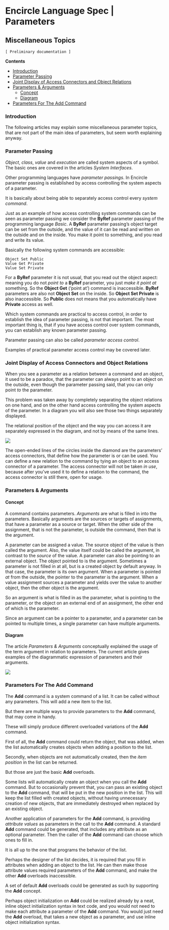 ﻿Encircle Language Spec | Parameters
===================================

Miscellaneous Topics
--------------------

`[ Preliminary documentation ]`

__Contents__

- [Introduction](#introduction)
- [Parameter Passing](#parameter-passing)
- [Joint Display of Access Connectors and Object Relations](#joint-display-of-access-connectors-and-object-relations)
- [Parameters & Arguments](#parameters--arguments)
    - [Concept](#concept)
    - [Diagram](#diagram)
- [Parameters For The Add Command](#parameters-for-the-add-command)

### Introduction

The following articles may explain some miscellaneous parameter topics, that are not part of the main idea of parameters, but seem worth explaining anyway.

### Parameter Passing

*Object*, *class*, *value* and *execution* are called system aspects of a symbol. The basic ones are covered in the articles *System Interfaces*.

Other programming languages have *parameter passings*. In Encircle parameter passing is established by access controlling the system aspects of a parameter.

It is basically about being able to separately access control every *system command*.

Just as an example of how access controlling system commands can be seen as parameter passing we consider the __ByRef__ parameter passing of the programming language *Basic*. A __ByRef__ parameter passing’s object target can be set from the outside, and the value of it can be read and written on the outside and on the inside. You make it point to something, and you read and write its value.

Basically the following system commands are accessible:

    Object Set Public
    Value Get Private
    Value Set Private

For a __ByRef__ parameter it is not usual, that you read out the object aspect: meaning you do not *point to* a __ByRef__ parameter, you just *make it point at* something. So the __Object Get__ (‘point at’) command is inaccessible. __ByRef__ parameters are also not __Object Set__ on the inside. So __Object Set Private__ is also inaccessible. So __Public__ does not means that you automatically have __Private__ access as well.

Which system commands are practical to access control, in order to establish the idea of parameter passing, is not that important. The most important thing is, that if you have access control over system commands, you can establish any known parameter passing.

Parameter passing can also be called *parameter access control*.

Examples of practical parameter access control may be covered later.

### Joint Display of Access Connectors and Object Relations

When you see a parameter as a relation between a command and an object, it used to be a paradox, that the parameter can always point to an object on the outside, even though the parameter passing said, that you can only point *to* the parameter.

This problem was taken away by completely separating the object relations on one hand, and on the other hand access controlling the system aspects of the parameter. In a diagram you will also see those two things separately displayed.

The relational position of the object and the way you can access it are separately expressed in the diagram, and not by means of the same lines.

![](images/3.%20Miscellaneous%20Parameter%20Topics.001.png)

The open-ended lines of the circles inside the diamond are the parameters’ access connectors, that define how the parameter is or can be used. You can define a new relation to the command by tying an object to an access connector of a parameter. The access connector will not be taken *in use*, because after you’ve used it to define a relation to the command, the access connector is still there, open for usage.

### Parameters & Arguments

#### Concept

A command contains parameters. *Arguments* are what is filled in into the parameters. Basically arguments are the sources or targets of assignments, that have a parameter as a source or target. When the other side of the assignment, that is not the parameter, is outside the command, then that is the argument.

A parameter can be assigned a value. The source object of the value is then called the argument. Also, the value itself could be called the argument, in contrast to the *source* of the value. A parameter can also be pointing to an external object. The object pointed to is the argument. Sometimes a parameter is not filled in at all, but is a created object by default anyway. In that case, the parameter is its own argument. When a parameter is pointed *at* from the outside, the pointer to the parameter is the argument. When a value assignment sources a parameter and yields over the value to another object, then the other object is the argument.

So an argument is what is filled in as the parameter, what is pointing to the parameter, or the object on an external end of an assignment, the other end of which is the parameter.

Since an argument can be a pointer to a parameter, and a parameter can be pointed to multiple times, a single parameter can have multiple arguments.

#### Diagram

The article *Parameters & Arguments* conceptually explained the usage of the term argument in relation to parameters. The current article gives examples of the diagrammatic expression of parameters and their arguments.

![](images/3.%20Miscellaneous%20Parameter%20Topics.002.png)

### Parameters For The Add Command

The __Add__ command is a system command of a list. It can be called without any parameters. This will add a new item to the list.

But there are multiple ways to provide parameters to the __Add__ command, that may come in handy.

These will simply produce different overloaded variations of the __Add__ command.

First of all, the __Add__ command could return the object, that was added, when the list automatically creates objects when adding a position to the list.

Secondly, when objects are not automatically created, then the *item position* in the list can be returned.

But those are just the basic __Add__ overloads.

Some lists will automatically create an object when you call the __Add__ command. But to occasionally prevent that, you can pass an existing object to the __Add__ command, that will be put in the new position in the list. This will keep the list filled with created objects, without having unnecessary creation of new objects, that are immediately destroyed when replaced by an existing object.

Another application of parameters for the __Add__ command, is providing *attribute values* as parameters in the call to the __Add__ command. A standard __Add__ command could be generated, that includes any attribute as an optional parameter. Then the caller of the __Add__ command can choose which ones to fill in.

It is all up to the one that programs the behavior of the list.

Perhaps the designer of the list decides, it is required that you fill in attributes when adding an object to the list. He can then make those attribute values required parameters of the __Add__ command, and make the other __Add__ overloads inaccessible.

A set of default __Add__ overloads could be generated as such by supporting the __Add__ concept.

Perhaps object initialization on __Add__ could be realized already by a neat, inline object initialization syntax in text code, and you would not need to make each attribute a parameter of the __Add__ command. You would just need the __Add__ overload, that takes a new object as a parameter, and use inline object initialization syntax.
